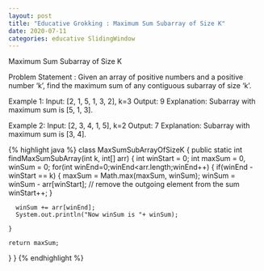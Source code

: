```yaml
---
layout: post
title: "Educative Grokking : Maximum Sum Subarray of Size K"
date: 2020-07-11
categories: educative SlidingWindow
---
```

Maximum Sum Subarray of Size K

Problem Statement :
Given an array of positive numbers and a positive number ‘k’, find the maximum sum of any contiguous subarray of size ‘k’.

Example 1:
Input: [2, 1, 5, 1, 3, 2], k=3 
Output: 9
Explanation: Subarray with maximum sum is [5, 1, 3].

Example 2:
Input: [2, 3, 4, 1, 5], k=2 
Output: 7
Explanation: Subarray with maximum sum is [3, 4].

{% highlight java %}
class MaxSumSubArrayOfSizeK {
  public static int findMaxSumSubArray(int k, int[] arr) {
    int winStart = 0;
    int maxSum = 0, winSum = 0;
    for(int winEnd=0;winEnd<arr.length;winEnd++) {
      if(winEnd - winStart == k) {
        maxSum = Math.max(maxSum, winSum);
        winSum = winSum - arr[winStart]; // remove the outgoing element from the sum
        winStart++;
      } 
      
      winSum += arr[winEnd];
      System.out.println("Now winSum is "+ winSum);
      
    }

    return maxSum;
  }
}
{% endhighlight %}

